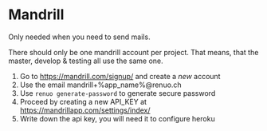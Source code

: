 # Mandrill

Only needed when you need to send mails.

There should only be one mandrill account per project. That means, that the master, develop & testing all use the same one.

1. Go to https://mandrill.com/signup/ and create a *new* account
2. Use the email mandrill+%app_name%@renuo.ch
3. Use ```renuo generate-password``` to generate secure password
4. Proceed by creating a new API_KEY at https://mandrillapp.com/settings/index/
5. Write down the api key, you will need it to configure heroku
